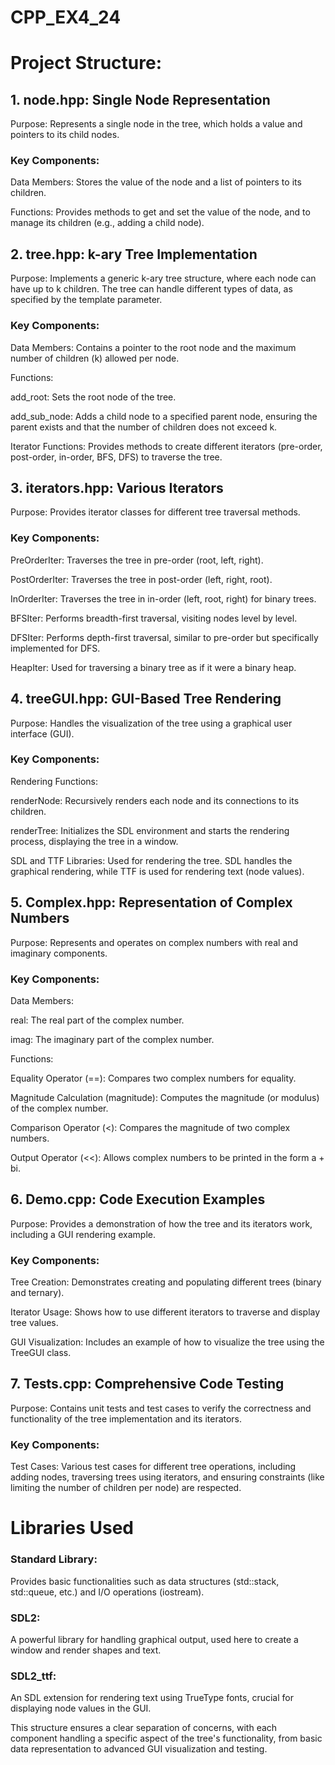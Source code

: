 # CPP_EX4_24
# Project Structure:
## 1. node.hpp: Single Node Representation
   
Purpose: Represents a single node in the tree, which holds a value and pointers to its child nodes.

### Key Components:

Data Members: Stores the value of the node and a list of pointers to its children.

Functions: Provides methods to get and set the value of the node, and to manage its children (e.g., adding a child node).

## 2. tree.hpp: k-ary Tree Implementation
Purpose: Implements a generic k-ary tree structure, where each node can have up to k children. The tree can handle different types of data, as specified by the template parameter.

### Key Components:

Data Members: Contains a pointer to the root node and the maximum number of children (k) allowed per node.

Functions:

add_root: Sets the root node of the tree.

add_sub_node: Adds a child node to a specified parent node, ensuring the parent exists and that the number of children does not exceed k.

Iterator Functions: Provides methods to create different iterators (pre-order, post-order, in-order, BFS, DFS) to traverse the tree.

## 3. iterators.hpp: Various Iterators
   
Purpose: Provides iterator classes for different tree traversal methods.

### Key Components:

PreOrderIter: Traverses the tree in pre-order (root, left, right).

PostOrderIter: Traverses the tree in post-order (left, right, root).

InOrderIter: Traverses the tree in in-order (left, root, right) for binary trees.

BFSIter: Performs breadth-first traversal, visiting nodes level by level.

DFSIter: Performs depth-first traversal, similar to pre-order but specifically implemented for DFS.

HeapIter: Used for traversing a binary tree as if it were a binary heap.

## 4. treeGUI.hpp: GUI-Based Tree Rendering
   
Purpose: Handles the visualization of the tree using a graphical user interface (GUI).

### Key Components:

Rendering Functions:

renderNode: Recursively renders each node and its connections to its children.

renderTree: Initializes the SDL environment and starts the rendering process, displaying the tree in a window.

SDL and TTF Libraries: Used for rendering the tree. SDL handles the graphical rendering, while TTF is used for rendering text (node values).

## 5. Complex.hpp: Representation of Complex Numbers

Purpose: Represents and operates on complex numbers with real and imaginary components. 

### Key Components:

Data Members:

real: The real part of the complex number.

imag: The imaginary part of the complex number.

Functions:

Equality Operator (==): Compares two complex numbers for equality.

Magnitude Calculation (magnitude): Computes the magnitude (or modulus) of the complex number.

Comparison Operator (<): Compares the magnitude of two complex numbers.

Output Operator (<<): Allows complex numbers to be printed in the form a + bi.

## 6. Demo.cpp: Code Execution Examples
    
Purpose: Provides a demonstration of how the tree and its iterators work, including a GUI rendering example.

### Key Components:

Tree Creation: Demonstrates creating and populating different trees (binary and ternary).

Iterator Usage: Shows how to use different iterators to traverse and display tree values.

GUI Visualization: Includes an example of how to visualize the tree using the TreeGUI class.

## 7. Tests.cpp: Comprehensive Code Testing

Purpose: Contains unit tests and test cases to verify the correctness and functionality of the tree implementation and its iterators.

### Key Components:

Test Cases: Various test cases for different tree operations, including adding nodes, traversing trees using iterators, and ensuring constraints (like limiting the number of children per node) are respected.

# Libraries Used
### Standard Library:
 Provides basic functionalities such as data structures (std::stack, std::queue, etc.) and I/O operations (iostream).

### SDL2:
 A powerful library for handling graphical output, used here to create a window and render shapes and text.

### SDL2_ttf:
 An SDL extension for rendering text using TrueType fonts, crucial for displaying node values in the GUI.

This structure ensures a clear separation of concerns, with each component handling a specific aspect of the tree's functionality, from basic data representation to advanced GUI visualization and testing.

